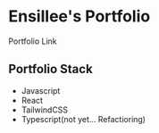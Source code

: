 # Ensillee's Portfolio
Portfolio Link

## Portfolio Stack
- Javascript
- React
- TailwindCSS
- Typescript(not yet... Refactioring)
